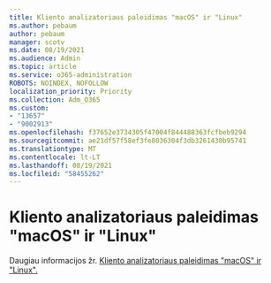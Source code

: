 ```yaml
---
title: Kliento analizatoriaus paleidimas "macOS" ir "Linux"
ms.author: pebaum
author: pebaum
manager: scotv
ms.date: 08/19/2021
ms.audience: Admin
ms.topic: article
ms.service: o365-administration
ROBOTS: NOINDEX, NOFOLLOW
localization_priority: Priority
ms.collection: Adm_O365
ms.custom:
- "13657"
- "9002913"
ms.openlocfilehash: f37652e3734305f47004f844488363fcfbeb9294
ms.sourcegitcommit: ae21df57f58ef3fe8036304f3db3261430b95741
ms.translationtype: MT
ms.contentlocale: lt-LT
ms.lasthandoff: 08/19/2021
ms.locfileid: "58455262"
---
```

# <a name="run-the-client-analyzer-on-macos-and-linux"></a>Kliento analizatoriaus paleidimas "macOS" ir "Linux"

Daugiau informacijos žr. [Kliento analizatoriaus paleidimas "macOS" ir "Linux".](https://docs.microsoft.com/microsoft-365/security/defender-endpoint/run-analyzer-macos-linux)
